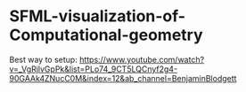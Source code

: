 # SFML-visualization-of-Computational-geometry

Best way to setup:
https://www.youtube.com/watch?v=_VgRjlvGpPk&list=PLo74_9CT5LQCnyf2g4-90GAAk4ZNucC0M&index=12&ab_channel=BenjaminBlodgett
